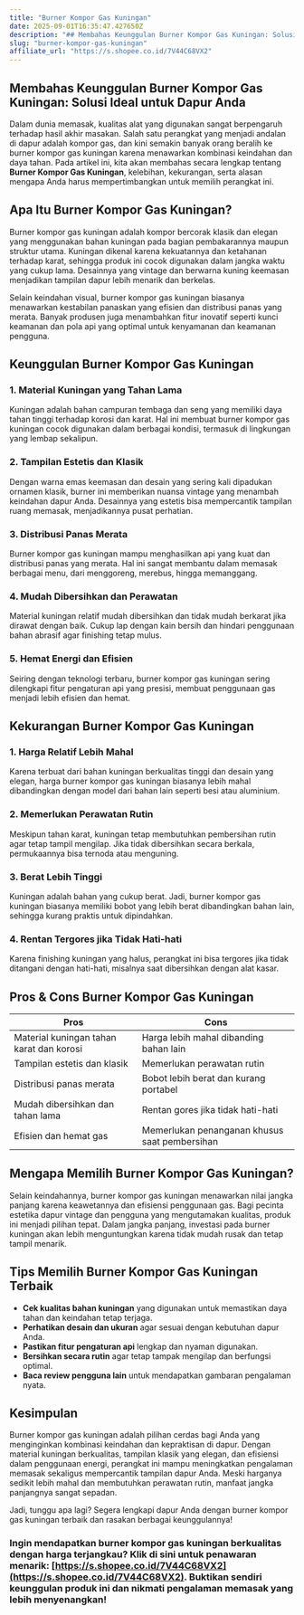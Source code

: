 ```yaml
---
title: "Burner Kompor Gas Kuningan"
date: 2025-09-01T16:35:47.427650Z
description: "## Membahas Keunggulan Burner Kompor Gas Kuningan: Solusi Ideal untuk Dapur Anda..."
slug: "burner-kompor-gas-kuningan"
affiliate_url: "https://s.shopee.co.id/7V44C68VX2"
---
```

## Membahas Keunggulan Burner Kompor Gas Kuningan: Solusi Ideal untuk Dapur Anda

Dalam dunia memasak, kualitas alat yang digunakan sangat berpengaruh terhadap hasil akhir masakan. Salah satu perangkat yang menjadi andalan di dapur adalah kompor gas, dan kini semakin banyak orang beralih ke burner kompor gas kuningan karena menawarkan kombinasi keindahan dan daya tahan. Pada artikel ini, kita akan membahas secara lengkap tentang **Burner Kompor Gas Kuningan**, kelebihan, kekurangan, serta alasan mengapa Anda harus mempertimbangkan untuk memilih perangkat ini.

## Apa Itu Burner Kompor Gas Kuningan?

Burner kompor gas kuningan adalah kompor bercorak klasik dan elegan yang menggunakan bahan kuningan pada bagian pembakarannya maupun struktur utama. Kuningan dikenal karena kekuatannya dan ketahanan terhadap karat, sehingga produk ini cocok digunakan dalam jangka waktu yang cukup lama. Desainnya yang vintage dan berwarna kuning keemasan menjadikan tampilan dapur lebih menarik dan berkelas.

Selain keindahan visual, burner kompor gas kuningan biasanya menawarkan kestabilan panaskan yang efisien dan distribusi panas yang merata. Banyak produsen juga menambahkan fitur inovatif seperti kunci keamanan dan pola api yang optimal untuk kenyamanan dan keamanan pengguna.

## Keunggulan Burner Kompor Gas Kuningan

### 1. Material Kuningan yang Tahan Lama

Kuningan adalah bahan campuran tembaga dan seng yang memiliki daya tahan tinggi terhadap korosi dan karat. Hal ini membuat burner kompor gas kuningan cocok digunakan dalam berbagai kondisi, termasuk di lingkungan yang lembap sekalipun.

### 2. Tampilan Estetis dan Klasik

Dengan warna emas keemasan dan desain yang sering kali dipadukan ornamen klasik, burner ini memberikan nuansa vintage yang menambah keindahan dapur Anda. Desainnya yang estetis bisa mempercantik tampilan ruang memasak, menjadikannya pusat perhatian.

### 3. Distribusi Panas Merata

Burner kompor gas kuningan mampu menghasilkan api yang kuat dan distribusi panas yang merata. Hal ini sangat membantu dalam memasak berbagai menu, dari menggoreng, merebus, hingga memanggang.

### 4. Mudah Dibersihkan dan Perawatan

Material kuningan relatif mudah dibersihkan dan tidak mudah berkarat jika dirawat dengan baik. Cukup lap dengan kain bersih dan hindari penggunaan bahan abrasif agar finishing tetap mulus.

### 5. Hemat Energi dan Efisien

Seiring dengan teknologi terbaru, burner kompor gas kuningan sering dilengkapi fitur pengaturan api yang presisi, membuat penggunaan gas menjadi lebih efisien dan hemat.

## Kekurangan Burner Kompor Gas Kuningan

### 1. Harga Relatif Lebih Mahal

Karena terbuat dari bahan kuningan berkualitas tinggi dan desain yang elegan, harga burner kompor gas kuningan biasanya lebih mahal dibandingkan dengan model dari bahan lain seperti besi atau aluminium.

### 2. Memerlukan Perawatan Rutin

Meskipun tahan karat, kuningan tetap membutuhkan pembersihan rutin agar tetap tampil mengilap. Jika tidak dibersihkan secara berkala, permukaannya bisa ternoda atau menguning.

### 3. Berat Lebih Tinggi

Kuningan adalah bahan yang cukup berat. Jadi, burner kompor gas kuningan biasanya memiliki bobot yang lebih berat dibandingkan bahan lain, sehingga kurang praktis untuk dipindahkan.

### 4. Rentan Tergores jika Tidak Hati-hati

Karena finishing kuningan yang halus, perangkat ini bisa tergores jika tidak ditangani dengan hati-hati, misalnya saat dibersihkan dengan alat kasar.

## Pros & Cons Burner Kompor Gas Kuningan

| **Pros** | **Cons** |
|------------------------------|------------------------------|
| Material kuningan tahan karat dan korosi | Harga lebih mahal dibanding bahan lain |
| Tampilan estetis dan klasik | Memerlukan perawatan rutin |
| Distribusi panas merata | Bobot lebih berat dan kurang portabel |
| Mudah dibersihkan dan tahan lama | Rentan gores jika tidak hati-hati |
| Efisien dan hemat gas | Memerlukan penanganan khusus saat pembersihan |

## Mengapa Memilih Burner Kompor Gas Kuningan?

Selain keindahannya, burner kompor gas kuningan menawarkan nilai jangka panjang karena keawetannya dan efisiensi penggunaan gas. Bagi pecinta estetika dapur vintage dan pengguna yang mengutamakan kualitas, produk ini menjadi pilihan tepat. Dalam jangka panjang, investasi pada burner kuningan akan lebih menguntungkan karena tidak mudah rusak dan tetap tampil menarik.

## Tips Memilih Burner Kompor Gas Kuningan Terbaik

- **Cek kualitas bahan kuningan** yang digunakan untuk memastikan daya tahan dan keindahan tetap terjaga.
- **Perhatikan desain dan ukuran** agar sesuai dengan kebutuhan dapur Anda.
- **Pastikan fitur pengaturan api** lengkap dan nyaman digunakan.
- **Bersihkan secara rutin** agar tetap tampak mengilap dan berfungsi optimal.
- **Baca review pengguna lain** untuk mendapatkan gambaran pengalaman nyata.

## Kesimpulan

Burner kompor gas kuningan adalah pilihan cerdas bagi Anda yang menginginkan kombinasi keindahan dan kepraktisan di dapur. Dengan material kuningan berkualitas, tampilan klasik yang elegan, dan efisiensi dalam penggunaan energi, perangkat ini mampu meningkatkan pengalaman memasak sekaligus mempercantik tampilan dapur Anda. Meski harganya sedikit lebih mahal dan membutuhkan perawatan rutin, manfaat jangka panjangnya sangat sepadan.

Jadi, tunggu apa lagi? Segera lengkapi dapur Anda dengan burner kompor gas kuningan terbaik dan rasakan berbagai keunggulannya!

### Ingin mendapatkan burner kompor gas kuningan berkualitas dengan harga terjangkau? Klik di sini untuk penawaran menarik: [https://s.shopee.co.id/7V44C68VX2](https://s.shopee.co.id/7V44C68VX2). Buktikan sendiri keunggulan produk ini dan nikmati pengalaman memasak yang lebih menyenangkan!